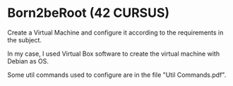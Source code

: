 # **Born2beRoot (42 CURSUS)**
Create a Virtual Machine and configure it according to the requirements in the subject.


In my case, I used Virtual Box software to create the virtual machine with Debian as OS.

Some util commands used to configure are in the file "Util Commands.pdf".
